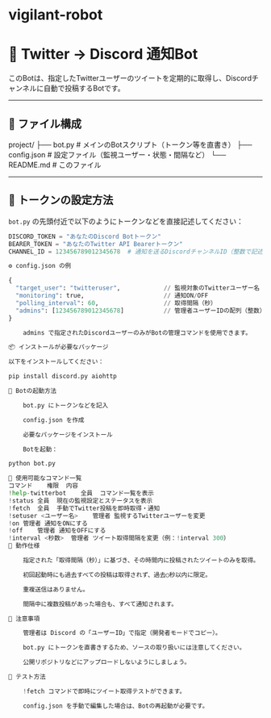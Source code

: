 # vigilant-robot

# 📡 Twitter → Discord 通知Bot

このBotは、指定したTwitterユーザーのツイートを定期的に取得し、Discordチャンネルに自動で投稿するBotです。

---

## 📁 ファイル構成

project/
├── bot.py # メインのBotスクリプト（トークン等を直書き）
├── config.json # 設定ファイル（監視ユーザー・状態・間隔など）
└── README.md # このファイル


---

## 🔐 トークンの設定方法

`bot.py` の先頭付近で以下のようにトークンなどを直接記述してください：

```python
DISCORD_TOKEN = "あなたのDiscord Botトークン"
BEARER_TOKEN = "あなたのTwitter API Bearerトークン"
CHANNEL_ID = 123456789012345678  # 通知を送るDiscordチャンネルID（整数で記述）

⚙️ config.json の例

{
  "target_user": "twitteruser",            // 監視対象のTwitterユーザー名（@なし）
  "monitoring": true,                      // 通知ON/OFF
  "polling_interval": 60,                  // 取得間隔（秒）
  "admins": [123456789012345678]           // 管理者ユーザーIDの配列（整数）
}

    admins で指定されたDiscordユーザーのみがBotの管理コマンドを使用できます。

📦 インストールが必要なパッケージ

以下をインストールしてください：

pip install discord.py aiohttp

🚀 Botの起動方法

    bot.py にトークンなどを記入

    config.json を作成

    必要なパッケージをインストール

    Botを起動：

python bot.py

💬 使用可能なコマンド一覧
コマンド	権限	内容
!help-twitterbot	全員	コマンド一覧を表示
!status	全員	現在の監視設定とステータスを表示
!fetch	全員	手動でTwitter投稿を即時取得・通知
!setuser <ユーザー名>	管理者	監視するTwitterユーザーを変更
!on	管理者	通知をONにする
!off	管理者	通知をOFFにする
!interval <秒数>	管理者	ツイート取得間隔を変更（例：!interval 300）
🔄 動作仕様

    指定された「取得間隔（秒）」に基づき、その時間内に投稿されたツイートのみを取得。

    初回起動時にも過去すべての投稿は取得されず、過去◯秒以内に限定。

    重複送信はありません。

    間隔中に複数投稿があった場合も、すべて通知されます。

📌 注意事項

    管理者は Discord の「ユーザーID」で指定（開発者モードでコピー）。

    bot.py にトークンを直書きするため、ソースの取り扱いには注意してください。

    公開リポジトリなどにアップロードしないようにしましょう。

🧪 テスト方法

    !fetch コマンドで即時にツイート取得テストができます。

    config.json を手動で編集した場合は、Botの再起動が必要です。
